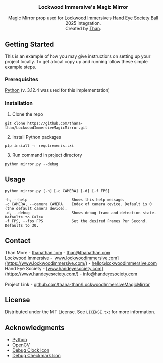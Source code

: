 <br />
<div align="center">
  <h3 align="center">Lockwood Immersive's Magic Mirror</h3>

  <p align="center">
    Magic Mirror prop used for <a href="https://www.lockwoodimmersive.com/">Lockwood Immersive</a>'s <a href="https://www.handeyesociety.com/">Hand Eye Society</a> Ball 2025 integration.
    <br/>
    Created by <a href="https://thanathan.com">Than</a>.
  </p>
</div>

## Getting Started

This is an example of how you may give instructions on setting up your project locally.
To get a local copy up and running follow these simple example steps.

### Prerequisites

<a href="https://www.python.org/downloads/release/python-3124/">Python</a> (v. 3.12.4 was used for this implementation)

### Installation

1. Clone the repo
```
git clone https://github.com/thana-than/LockwoodImmersiveMagicMirror.git
```
2. Install Python packages
```
pip install -r requirements.txt
```
3. Run command in project directory
```
python mirror.py --debug
```
   
## Usage
   ```
   python mirror.py [-h] [-c CAMERA] [-d] [-f FPS]

  -h, --help                    Shows this help message.
  -c CAMERA, --camera CAMERA    Index of camera device. Default is 0 (the default camera device).
  -d, --debug                   Shows debug frame and detection state. Defaults to False.
  -f FPS, --fps FPS             Set the desired Frames Per Second. Defaults to 30.
   ```
## Contact

Than More - [thanathan.com](https://thanathan.com/) - than@thanathan.com
<br/>
Lockwood Immersive - [www.lockwoodimmersive.com](https://www.lockwoodimmersive.com/) - hello@lockwoodimmersive.com
<br/>
Hand Eye Society - [www.handeyesociety.com](https://www.handeyesociety.com/) - info@handeyesociety.com
<br/><br/>
Project Link - [github.com/thana-than/LockwoodImmersiveMagicMirror](https://github.com/thana-than/LockwoodImmersiveMagicMirror)

## License

Distributed under the MIT License. See `LICENSE.txt` for more information.

## Acknowledgments

* [Python](https://www.python.org/)
* [OpenCV](https://opencv.org/)
* [Debug Clock Icon](https://www.flaticon.com/free-icon/clock_2838590?term=clock&page=1&position=32&origin=search&related_id=2838590)
* [Debug Checkmark Icon](https://www.flaticon.com/free-icon/check_14090371?term=check+mark&page=1&position=6&origin=tag&related_id=14090371)
